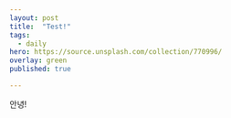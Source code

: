 ```yaml
---
layout: post
title:  "Test!"
tags:
  - daily
hero: https://source.unsplash.com/collection/770996/
overlay: green
published: true

---
```

안녕!
